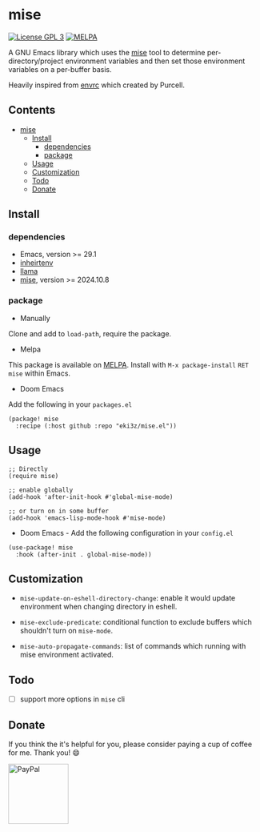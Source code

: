 # mise

[![License GPL 3](https://img.shields.io/badge/license-GPL_3-green.svg?style=flat)](LICENSE)
[![MELPA](http://melpa.org/packages/mise-badge.svg)](http://melpa.org/#mise)

A GNU Emacs library which uses the [mise][mise] tool
to determine per-directory/project environment variables and then set
those environment variables on a per-buffer basis.

Heavily inspired from [envrc][envrc] which created by Purcell.

<!-- markdown-toc start -->

## Contents

- [mise](#mise)
  - [Install](#install)
    - [dependencies](#dependencies)
    - [package](#package)
  - [Usage](#usage)
  - [Customization](#customization)
  - [Todo](#todo)
  - [Donate](#donate)

<!-- markdown-toc end -->

## Install

### dependencies

- Emacs, version >= 29.1
- [inheirtenv](https://github.com/purcell/inheritenv)
- [llama](https://github.com/tarsius/llama)
- [mise][mise], version >= 2024.10.8

### package

- Manually

Clone and add to `load-path`, require the package.

- Melpa

This package is available on [MELPA]. Install with `M-x package-install` `RET` `mise` within Emacs.

- Doom Emacs

Add the following in your `packages.el`

```elisp
(package! mise
  :recipe (:host github :repo "eki3z/mise.el"))
```

## Usage

```elisp
;; Directly
(require mise)

;; enable globally
(add-hook 'after-init-hook #'global-mise-mode)

;; or turn on in some buffer
(add-hook 'emacs-lisp-mode-hook #'mise-mode)
```

- Doom Emacs - Add the following configuration in your `config.el`

```elisp
(use-package! mise
  :hook (after-init . global-mise-mode))
```


## Customization

- `mise-update-on-eshell-directory-change`: enable it would update environment when changing directory in eshell.

- `mise-exclude-predicate`: conditional function to exclude buffers which shouldn't turn on `mise-mode`.

- `mise-auto-propagate-commands`: list of commands which running with mise environment activated.

## Todo

- [ ] support more options in `mise` cli

## Donate

If you think the it's helpful for you, please consider paying a cup of coffee
for me. Thank you! :smile:

<a href="https://paypal.me/liuyinz" target="_blank">
<img
src="https://www.paypalobjects.com/digitalassets/c/website/marketing/apac/C2/logos-buttons/optimize/44_Grey_PayPal_Pill_Button.png"
alt="PayPal" width="120" />
</a>

[melpa]: http://melpa.org/#/git-cliff
[mise]: https://mise.jdx.dev/
[envrc]: https://github.com/purcell/envrc
